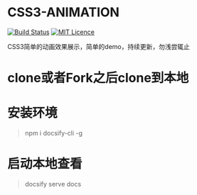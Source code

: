 # CSS3-ANIMATION

[![Build Status](https://travis-ci.org/nieyafei/css3-animation.svg?branch=master)](https://travis-ci.org/nieyafei/css3-animation)
[![MIT Licence](https://badges.frapsoft.com/os/mit/mit.svg?v=103)](https://opensource.org/licenses/mit-license.php)

CSS3简单的动画效果展示，简单的demo，持续更新，勿浅尝辄止

# clone或者Fork之后clone到本地

# 安装环境
> npm i docsify-cli -g

# 启动本地查看
> docsify serve docs